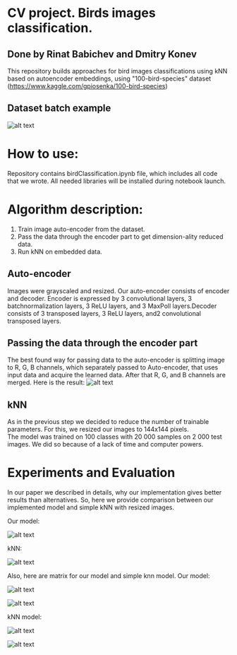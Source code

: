 # CV project. Birds images classification.
## Done by Rinat Babichev and Dmitry Konev

This repository builds approaches for bird images classifications using kNN based on autoencoder embeddings, using "100-bird-species" dataset (https://www.kaggle.com/gpiosenka/100-bird-species)

## Dataset batch example

![alt text](./resources/birds.png)

# How to use:
Repository contains birdClassification.ipynb file, which includes all code that we wrote.
All needed libraries will be installed during notebook launch. 

# Algorithm description:
1)  Train image auto-encoder from the dataset.
2)  Pass the data through the encoder part to get dimension-ality reduced data.
3)  Run kNN on embedded data.

## Auto-encoder
Images were grayscaled and resized.
Our  auto-encoder  consists  of  encoder  and  decoder. Encoder   is   expressed   by   3   convolutional   layers,   3   batchnormalization  layers,  3  ReLU  layers,  and  3  MaxPoll  layers.Decoder  consists of  3  transposed layers,  3  ReLU layers,  and2 convolutional transposed layers.

## Passing the data through the encoder part
The best found way for passing data to the auto-encoder is splitting image to R, G, B channels, which separately passed to Auto-encoder, that uses input data and acquire the learned data. After that R, G, and B channels are merged.
Here is the result:
![alt text](./resources/RGB.png)
## kNN
As in the previous step we decided to reduce the number of trainable parameters. For this, we resized our images to 144x144 pixels.   
The model was trained on 100 classes with 20 000 samples on 2 000 test images. We did so because of a lack of time and computer powers. 

# Experiments and Evaluation
In our paper we described in details, why our implementation gives better results than alternatives. So, here we provide comparison between our implemented model and simple kNN with resized images.

Our model:

![alt text](./resources/our_model.png)

kNN:

![alt text](./resources/knn_model.png)

Also, here are matrix for our model and simple knn model.
Our model:

![alt text](./resources/our_scores.png)

![alt text](./resources/our_matrix.png)

kNN model:

![alt text](./resources/knn_scores.png)

![alt text](./resources/knn_matrix.png)

